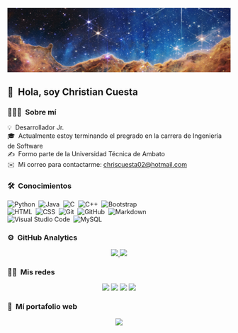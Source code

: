 ![ChrisCuesta Banner](Banner.jpg)

## 👋 &nbsp;Hola, soy Christian Cuesta

### 👨🏻‍💻 &nbsp;Sobre mí

💡 &nbsp;Desarrollador Jr.\
🎓 &nbsp;Actualmente estoy terminando el pregrado en la carrera de Ingeniería de Software\
✍️ &nbsp;Formo parte de la Universidad Técnica de Ambato\
✉️ &nbsp;Mi correo para contactarme: chriscuesta02@hotmail.com

### 🛠 &nbsp;Conocimientos

![Python](https://img.shields.io/badge/-Python-05122A?style=flat&logo=python)&nbsp;
![Java](https://img.shields.io/badge/-Java-05122A?style=flat&logo=Java&logoColor=FFA518)&nbsp;
![C](https://img.shields.io/badge/-C-05122A?style=flat&logo=C&logoColor=A8B9CC)&nbsp;
![C++](https://img.shields.io/badge/-C++-05122A?style=flat&logo=C%2B%2B&logoColor=00599C)&nbsp;
![Bootstrap](https://img.shields.io/badge/-Bootstrap-05122A?style=flat&logo=bootstrap&logoColor=563D7C)\
![HTML](https://img.shields.io/badge/-HTML-05122A?style=flat&logo=HTML5)&nbsp;
![CSS](https://img.shields.io/badge/-CSS-05122A?style=flat&logo=CSS3&logoColor=1572B6)&nbsp;
![Git](https://img.shields.io/badge/-Git-05122A?style=flat&logo=git)&nbsp;
![GitHub](https://img.shields.io/badge/-GitHub-05122A?style=flat&logo=github)&nbsp;
![Markdown](https://img.shields.io/badge/-Markdown-05122A?style=flat&logo=markdown)\
![Visual Studio Code](https://img.shields.io/badge/-Visual%20Studio%20Code-05122A?style=flat&logo=visual-studio-code&logoColor=007ACC)&nbsp;
![MySQL](https://img.shields.io/badge/-MySQL-05122A?style=flat&logo=mysql&logoColor=007ACC)&nbsp;

### ⚙️ &nbsp;GitHub Analytics

<p align="center">
<a href="https://github.com/ChrisCuesta">
  <img height="180em" src="https://github-readme-stats-eight-theta.vercel.app/api?username=ChrisCuesta&show_icons=true&theme=algolia&include_all_commits=true&count_private=true"/>
  <img height="180em" src="https://github-readme-stats-eight-theta.vercel.app/api/top-langs/?username=ChrisCuesta&layout=compact&langs_count=8&theme=algolia"/>
</a>
</p>

### 🤝🏻 &nbsp;Mis redes

<p align="center">
<a href="https://www.linkedin.com/in/christian-cuesta/"><img src="https://img.shields.io/badge/-Christian%20Cuesta-0077B5?style=flat&logo=Linkedin&logoColor=white"/></a>
<a href="https://www.instagram.com/chriscuesta1/"><img src="https://img.shields.io/badge/-@chriscuesta1-E4405F?style=flat&logo=Instagram&logoColor=white"/></a>
<a href="https://www.facebook.com/christian.cuesta1"><img src="https://img.shields.io/badge/-Christian%20Cuesta-1877F2?style=flat&logo=Facebook&logoColor=white"/></a>
<a href="https://twitter.com/chriscuesta02"><img src="https://img.shields.io/badge/-@chriscuesta02-FFFFFF?style=flat&logo=Twitter&logoColor=blue"/></a>
</p>

### 💁 &nbsp;Mí portafolio web
<p align="center">
  <a href="http://christiancuesta.x10.mx/"><img src="https://img.shields.io/badge/Christian Cuesta-FF1B2D?style=for-the-badge&logo=Brave&logoColor=white"/>
</a>
</p>

